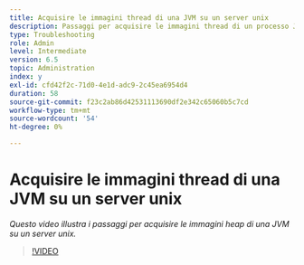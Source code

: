 ```yaml
---
title: Acquisire le immagini thread di una JVM su un server unix
description: Passaggi per acquisire le immagini thread di un processo Java su un server unix
type: Troubleshooting
role: Admin
level: Intermediate
version: 6.5
topic: Administration
index: y
exl-id: cfd42f2c-71d0-4e1d-adc9-2c45ea6954d4
duration: 58
source-git-commit: f23c2ab86d42531113690df2e342c65060b5c7cd
workflow-type: tm+mt
source-wordcount: '54'
ht-degree: 0%

---
```


# Acquisire le immagini thread di una JVM su un server unix

*Questo video illustra i passaggi per acquisire le immagini heap di una JVM su un server unix.*

>[!VIDEO](https://video.tv.adobe.com/v/335492?quality=12&learn=on)

